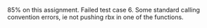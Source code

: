 85% on this assignment.
Failed test case 6. Some standard calling convention errors, ie not pushing rbx in one of the functions. 

